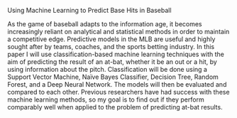 Using Machine Learning to Predict Base Hits in Baseball

As the game of baseball adapts to the information age, it becomes increasingly reliant on
analytical and statistical methods in order to maintain a competitive edge. Predictive models in
the MLB are useful and highly sought after by teams, coaches, and the sports betting industry. In
this paper I will use classification-based machine learning techniques with the aim of predicting
the result of an at-bat, whether it be an out or a hit, by using information about the pitch.
Classification will be done using a Support Vector Machine, Naïve Bayes Classifier, Decision
Tree, Random Forest, and a Deep Neural Network. The models will then be evaluated and
compared to each other. Previous researchers have had success with these machine learning
methods, so my goal is to find out if they perform comparably well when applied to the problem
of predicting at-bat results.
